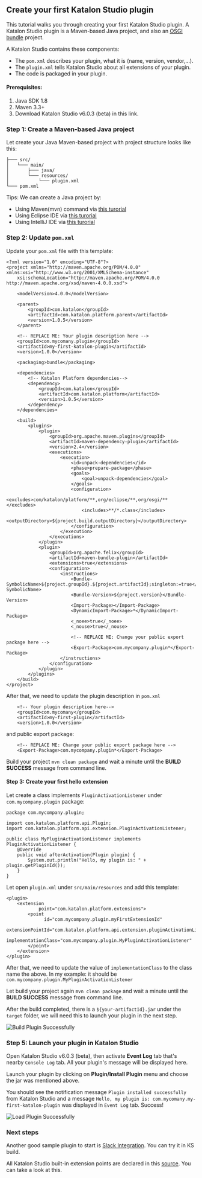 ## Create your first Katalon Studio plugin

This tutorial walks you through creating your first Katalon Studio plugin. A Katalon Studio plugin is a Maven-based Java project, and also an [OSGI bundle](https://www.google.com/search?q=ogsi+bundle&oq=ogsi+bundle&aqs=chrome..69i57j0l5.2074j0j7&sourceid=chrome&ie=UTF-8) project.

A Katalon Studio contains these components:
- The `pom.xml` describes your plugin, what it is (name, version, vendor,...).
- The `plugin.xml` tells Katalon Studio about all extensions of your plugin.
- The code is packaged in your plugin.

#### Prerequisites:

1. Java SDK 1.8
2. Maven 3.3+
3. Download Katalon Studio v6.0.3 (beta) in this link.

### Step 1: Create a Maven-based Java project
Let create your Java Maven-based project with project structure looks like this:
```
├─── src/
│   └─── main/
│       ├─── java/
│       └─── resources/
│           └─── plugin.xml
└─── pom.xml
```

Tips: We can create a Java project by:
- Using Maven(mvn) command via [this turorial](https://maven.apache.org/guides/getting-started/maven-in-five-minutes.html)
- Using Eclipse IDE via [this turorial](https://www.tech-recipes.com/rx/39279/create-a-new-maven-project-in-eclipse/)
- Using IntelliJ IDE via [this turorial](https://www.jetbrains.com/help/idea/maven-support.html)

### Step 2: Update `pom.xml`
Update your `pom.xml` file with this template:

```
<?xml version="1.0" encoding="UTF-8"?>
<project xmlns="http://maven.apache.org/POM/4.0.0" xmlns:xsi="http://www.w3.org/2001/XMLSchema-instance"
	xsi:schemaLocation="http://maven.apache.org/POM/4.0.0 http://maven.apache.org/xsd/maven-4.0.0.xsd">

	<modelVersion>4.0.0</modelVersion>

	<parent>
		<groupId>com.katalon</groupId>
		<artifactId>com.katalon.platform.parent</artifactId>
		<version>1.0.5</version>
	</parent>

    <!-- REPLACE ME: Your plugin description here -->
	<groupId>com.mycomany.plugin</groupId>
	<artifactId>my-first-katalon-plugin</artifactId>
	<version>1.0.0</version>

	<packaging>bundle</packaging>

	<dependencies>
		<!-- Katalon Platform dependencies-->
		<dependency>
			<groupId>com.katalon</groupId>
			<artifactId>com.katalon.platform</artifactId>
			<version>1.0.5</version>
		</dependency>
	</dependencies>

	<build>
		<plugins>
			<plugin>
				<groupId>org.apache.maven.plugins</groupId>
				<artifactId>maven-dependency-plugin</artifactId>
				<version>2.4</version>
				<executions>
					<execution>
						<id>unpack-dependencies</id>
						<phase>prepare-package</phase>
						<goals>
							<goal>unpack-dependencies</goal>
						</goals>
						<configuration>
							<excludes>com/katalon/platform/**,org/eclipse/**,org/osgi/**</excludes>
							<includes>**/*.class</includes>
							<outputDirectory>${project.build.outputDirectory}</outputDirectory>
						</configuration>
					</execution>
				</executions>
			</plugin>
			<plugin>
				<groupId>org.apache.felix</groupId>
				<artifactId>maven-bundle-plugin</artifactId>
				<extensions>true</extensions>
				<configuration>
					<instructions>
						<Bundle-SymbolicName>${project.groupId}.${project.artifactId};singleton:=true</Bundle-SymbolicName>
						<Bundle-Version>${project.version}</Bundle-Version>
						<Import-Package></Import-Package>
						<DynamicImport-Package>*</DynamicImport-Package>
						<_noee>true</_noee>
						<_nouse>true</_nouse>

						<!-- REPLACE ME: Change your public export package here -->
						<Export-Package>com.mycompany.plugin*</Export-Package>
					</instructions>
				</configuration>
			</plugin>
		</plugins>
	</build>
</project>
```

After that, we need to update the plugin description in `pom.xml`
```
	<!-- Your plugin description here-->
	<groupId>com.mycomany</groupId>
	<artifactId>my-first-plugin</artifactId>
	<version>1.0.0</version>
```

and public export package:
```
	<!-- REPLACE ME: Change your public export package here -->
    <Export-Package>com.mycompany.plugin*</Export-Package>
```

Build your project `mvn clean package` and wait a minute until the **BUILD SUCCESS** message from command line.

#### Step 3: Create your first hello extension

Let create a class implements `PluginActivationListener` under `com.mycompany.plugin` package:
```
package com.mycompany.plugin;

import com.katalon.platform.api.Plugin;
import com.katalon.platform.api.extension.PluginActivationListener;

public class MyPluginActivationListener implements PluginActivationListener {
    @Override
    public void afterActivation(Plugin plugin) {
        System.out.println("Hello, my plugin is: " + plugin.getPluginId());
    }
}
```

Let open `plugin.xml` under `src/main/resources` and add this template:
```
<plugin>
	<extension
	        point="com.katalon.platform.extensions">
	    <point
	          id="com.mycompany.plugin.myFirstExtensionId"
	          extensionPointId="com.katalon.platform.api.extension.pluginActivationListener"
	          implementationClass="com.mycompany.plugin.MyPluginActivationListener"
	    </point>
	</extension>
</plugin>
```

After that, we need to update the value of `implementationClass` to the class name the above. In my example: it should be `com.mycompany.plugin.MyPluginActivationListener`

Let build your project again `mvn clean package` and wait a minute until the **BUILD SUCCESS** message from command line.

After the build completed, there is a `${your-artifactId}.jar` under the `target` folder, we will need this to launch your plugin in the next step.

![Build Plugin Successfully](https://raw.githubusercontent.com/katalon-studio/katalon-studio-platform/dev/docs/turorials/images/img_build_plugin.png)

### Step 5: Launch your plugin in Katalon Studio

Open Katalon Studio v6.0.3 (beta), then activate **Event Log** tab that's nearby `Console Log` tab. All your plugin's message will be displayed here.

Launch your plugin by clicking on **Plugin/Install Plugin** menu and choose the jar was mentioned above.

You should see the notification message `Plugin installed successfully` from Katalon Studio and a message `Hello, my plugin is: com.mycomany.my-first-katalon-plugin` was displayed in `Event Log` tab. Success!

![Load Plugin Successfully](https://raw.githubusercontent.com/katalon-studio/katalon-studio-platform/dev/docs/turorials/images/img_load_plugin.png)

### Next steps

Another good sample plugin to start is [Slack Integration](https://github.com/katalon-studio/katalon-studio-slack-plugin). You can try it in KS build.

All Katalon Studio built-in extension points are declared in this [source](https://github.com/katalon-studio/katalon-studio-platform/blob/master/com.katalon.platform/plugin.xml). You can take a look at this.